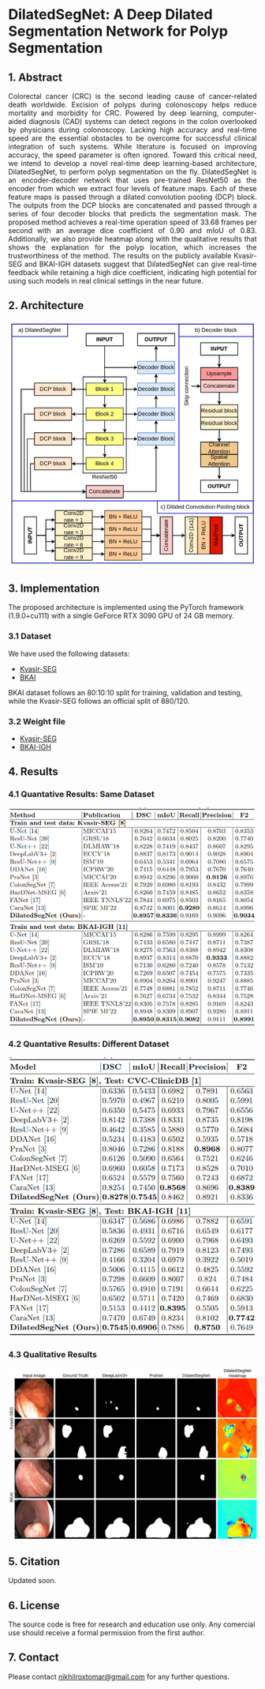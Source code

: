 # DilatedSegNet: A Deep Dilated Segmentation Network for Polyp Segmentation

## 1. Abstract
<div align="justify">
Colorectal cancer (CRC) is the second leading cause of cancer-related death worldwide. Excision of polyps during colonoscopy helps reduce mortality and morbidity for CRC. Powered by deep learning, computer-aided diagnosis (CAD) systems can detect regions in the colon overlooked by physicians during colonoscopy. Lacking high accuracy and real-time speed are the essential obstacles to be overcome for successful clinical integration of such systems. While literature is focused on improving accuracy, the speed parameter is often ignored. Toward this critical need, we intend to develop a novel real-time deep learning-based architecture, DilatedSegNet, to perform polyp segmentation on the fly. DilatedSegNet is an encoder-decoder network that uses pre-trained ResNet50 as the encoder from which we extract four levels of feature maps. Each of these feature maps is passed through a dilated convolution pooling (DCP) block. The outputs from the DCP blocks are concatenated and passed through a series of four decoder blocks that predicts the segmentation mask. The proposed method achieves a real-time operation speed of 33.68 frames per second with an average dice coefficient of 0.90 and mIoU of 0.83. Additionally, we also provide heatmap along with the qualitative results that shows the explanation for the polyp location, which increases the trustworthiness of the method. The results on the publicly available Kvasir-SEG and BKAI-IGH datasets suggest that DilatedSegNet can give real-time feedback while retaining a high dice coefficient, indicating high potential for using such models in real clinical settings in the near future.
</div>

## 2. Architecture
<img src="images/architecture.jpg">

## 3. Implementation
The proposed architecture is implemented using the PyTorch framework (1.9.0+cu111) with a single GeForce RTX 3090 GPU of 24 GB memory. 

### 3.1 Dataset
We have used the following datasets:
- [Kvasir-SEG](https://datasets.simula.no/downloads/kvasir-seg.zip)
- [BKAI](https://www.kaggle.com/competitions/bkai-igh-neopolyp/data)

BKAI dataset follows an 80:10:10 split for training, validation and testing, while the Kvasir-SEG follows an official split of 880/120.

### 3.2 Weight file
- [Kvasir-SEG](https://drive.google.com/file/d/1diYckKDMqDWSDD6O5Jm6InCxWEkU0GJC/view?usp=sharing)
- [BKAI-IGH](https://drive.google.com/file/d/1ojGaQThD56mRhGQaVoJVpAw0oVwSzX8N/view?usp=sharing)

## 4. Results

### 4.1 Quantative Results: Same Dataset 
<img src="images/result-1.png">

### 4.2 Quantative Results: Different Dataset 
<img src="images/result-2.png">

### 4.3 Qualitative Results
<img src="images/qualitative.jpg">

## 5. Citation
Updated soon.

## 6. License
The source code is free for research and education use only. Any comercial use should receive a formal permission from the first author.

## 7. Contact
Please contact nikhilroxtomar@gmail.com for any further questions. 
